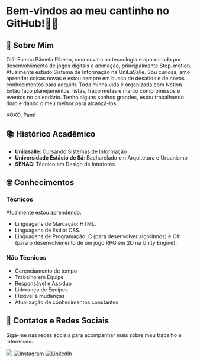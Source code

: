 # Bem-vindos ao meu cantinho no GitHub!💜😜

## 🌻 Sobre Mim 

Olá! Eu sou Pâmela Ribeiro, uma novata na tecnologia e apaixonada por desenvolvimento de jogos digitais e animação, principalmente Stop-motion. 
Atualmente estudo Sistema de Informação na UniLaSalle. Sou curiosa, amo aprender coisas novas e estou sempre em busca de desafios e de novos conhecimentos para adquirir. 
Toda minha vida é organizada com Notion. Então faço planejamentos, listas, traço metas e marco compromissos e eventos no calendário.
Tenho alguns sonhos grandes, estou trabalhando duro e dando o meu melhor para alcançá-los.

XOXO, Pam!

## 📚 Histórico Acadêmico

- **Unilasalle**: Cursando Sistemas de Informação
- **Universidade Estácio de Sá**: Bacharelado em Arquitetura e Urbanismo
- **SENAC**: Técnico em Design de Interiores

## 🤓 Conhecimentos

### Técnicos
Atualmente estou aprendendo: 
- Linguagens de Marcação: HTML.
- Linguagens de Estilo: CSS.
- Linguagens de Programação: C (para desenvolver algoritmos) e C# (para o desenvolvimento de um jogo RPG em 2D na Unity Engine).

### Não Técnicos
- Gerenciamento de tempo
- Trabalho em Equipe
- Responsável e Assíduo
- Liderança de Equipes
- Flexível à mudanças
- Atualização de conhecimentos constantes

## 📱 Contatos e Redes Sociais
Siga-me nas redes sociais para acompanhar mais sobre meu trabalho e interesses:

<a href = "mailto:pamcsribeiro22@gmail.com"><img src="https://img.shields.io/badge/Gmail-D14836?style=for-the-badge&logo=gmail&logoColor=white" target="_blank"></a>
<a href="https://www.instagram.com/pamcsribeiro/" target="_blank"><img src="https://img.shields.io/badge/Instagram-E4405F?style=for-the-badge&logo=instagram&logoColor=white" alt="Instagram"></a>
<a href="https://www.linkedin.com/in/pamcsribeiro/" target="_blank"><img src="https://img.shields.io/badge/LinkedIn-0077B5?style=for-the-badge&logo=linkedin&logoColor=white" alt="LinkedIn"></a>
